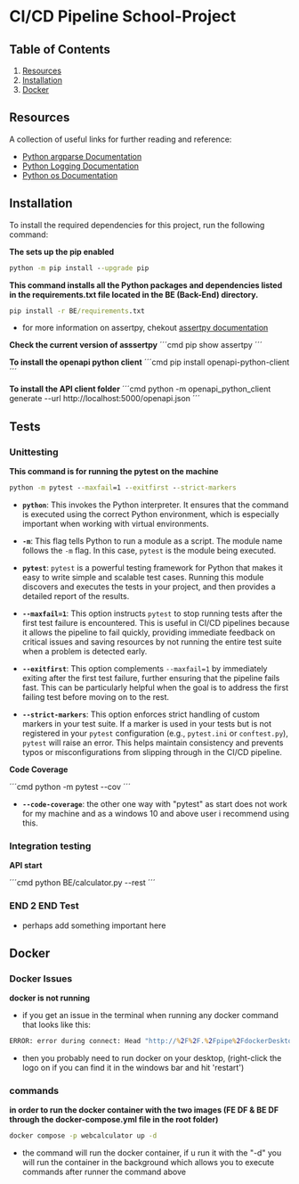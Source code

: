 # CI/CD Pipeline School-Project

## Table of Contents

1. [Resources](#resources)
2. [Installation](#installation)
3. [Docker](#Docker-Issues)


## Resources
A collection of useful links for further reading and reference:
- [Python argparse Documentation](https://docs.python.org/3/library/argparse.html)
- [Python Logging Documentation](https://docs.python.org/3/library/logging.html#logrecord-attributes)
- [Python os Documentation](https://docs.python.org/3/library/os.html)

## Installation
To install the required dependencies for this project, run the following command:


**The sets up the pip enabled**
```cmd
python -m pip install --upgrade pip
```

**This command installs all the Python packages and dependencies listed in the requirements.txt file located in the BE (Back-End) directory.**
```cmd
pip install -r BE/requirements.txt
```
- for more information on assertpy, chekout [assertpy documentation](https://pypi.org/project/assertpy/#description)

**Check the current version of asssertpy**
´´´cmd
pip show assertpy
´´´

**To install the openapi python client**
´´´cmd
pip install openapi-python-client
´´´

**To install the API client folder**
´´´cmd
python -m openapi_python_client generate --url http://localhost:5000/openapi.json
´´´





## Tests

### Unittesting

**This command is for running the pytest on the machine**
```cmd
python -m pytest --maxfail=1 --exitfirst --strict-markers
```

- **`python`**: This invokes the Python interpreter. It ensures that the command is executed using the correct Python environment, which is especially important when working with virtual environments.

- **`-m`**: This flag tells Python to run a module as a script. The module name follows the `-m` flag. In this case, `pytest` is the module being executed.

- **`pytest`**: `pytest` is a powerful testing framework for Python that makes it easy to write simple and scalable test cases. Running this module discovers and executes the tests in your project, and then provides a detailed report of the results.

- **`--maxfail=1`**: This option instructs `pytest` to stop running tests after the first test failure is encountered. This is useful in CI/CD pipelines because it allows the pipeline to fail quickly, providing immediate feedback on critical issues and saving resources by not running the entire test suite when a problem is detected early.

- **`--exitfirst`**: This option complements `--maxfail=1` by immediately exiting after the first test failure, further ensuring that the pipeline fails fast. This can be particularly helpful when the goal is to address the first failing test before moving on to the rest.

- **`--strict-markers`**: This option enforces strict handling of custom markers in your test suite. If a marker is used in your tests but is not registered in your `pytest` configuration (e.g., `pytest.ini` or `conftest.py`), `pytest` will raise an error. This helps maintain consistency and prevents typos or misconfigurations from slipping through in the CI/CD pipeline.



**Code Coverage**

´´´cmd
python -m pytest --cov
´´´

- **`--code-coverage`**: the other one way with "pytest" as start does not work for my machine and as a windows 10 and above user i recommend using this.

### Integration testing

**API start**

´´´cmd
python BE/calculator.py --rest
´´´


### END 2 END Test

- perhaps add something important here 




 ## Docker 


 ### Docker Issues

 **docker is not running**
 - if you get an issue in the terminal when running any docker command that looks like this:

 ```cmd
 ERROR: error during connect: Head "http://%2F%2F.%2Fpipe%2FdockerDesktopLinuxEngine/_ping": open //./pipe/dockerDesktopLinuxEngine: The system cannot find the file specified.¨
 ```
 - then you probably need to run docker on your desktop, (right-click the logo on if you can find it in the windows bar and hit 'restart')


### commands

**in order to run the docker container with the two images (FE DF & BE DF through the docker-compose.yml file in the root folder)**
```cmd
docker compose -p webcalculator up -d  
```
- the command will run the docker container, if u run it with the "-d" you will run the container in the background which allows you to execute commands after runner the command above